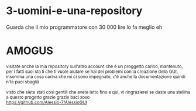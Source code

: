 # 3-uomini-e-una-repository
Guarda che il mio programmatore con 30 000 lire lo fa meglio eh

<h1><b>AMOGUS</b></h1>


<sub>visitate anche la mia repository sull'altro account che è un proggetto carino, mantenuto, per i fatti suoi sta lì che ti vuole aiutare se hai dei problemi con la creazione della GUI, insomma una cosa carina che mi ci sono impegnato, c'è anche la documentazione quindi n'te puoi sbaglià<br><br>visto che siete stati così gentili che avete letto fino a qui, vi ringrazierei se daste una stellina a questo progetto grazie grazie baci xoxo<br>https://github.com/Alessio-7/AlessioGUI</sub>
